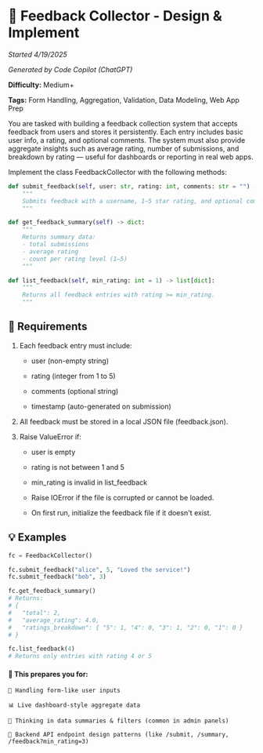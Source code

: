 # 🧩 Feedback Collector - Design & Implement

*Started 4/19/2025*

*Generated by Code Copilot (ChatGPT)*

**Difficulty:** Medium+

**Tags:** Form Handling, Aggregation, Validation, Data Modeling, Web App Prep

You are tasked with building a feedback collection system that accepts feedback from users and stores it persistently. Each entry includes basic user info, a rating, and optional comments. The system must also provide aggregate insights such as average rating, number of submissions, and breakdown by rating — useful for dashboards or reporting in real web apps.

Implement the class FeedbackCollector with the following methods:

```python
def submit_feedback(self, user: str, rating: int, comments: str = "") -> None:
    """
    Submits feedback with a username, 1–5 star rating, and optional comments.
    """

def get_feedback_summary(self) -> dict:
    """
    Returns summary data:
    - total submissions
    - average rating
    - count per rating level (1–5)
    """

def list_feedback(self, min_rating: int = 1) -> list[dict]:
    """
    Returns all feedback entries with rating >= min_rating.
    """
```
## 📝 Requirements

1. Each feedback entry must include:

    - user (non-empty string)

    - rating (integer from 1 to 5)

    - comments (optional string)

    - timestamp (auto-generated on submission)

2. All feedback must be stored in a local JSON file (feedback.json).

3. Raise ValueError if:

    - user is empty

    - rating is not between 1 and 5

    - min_rating is invalid in list_feedback

    - Raise IOError if the file is corrupted or cannot be loaded.

    - On first run, initialize the feedback file if it doesn't exist.

## 💡 Examples

```python
fc = FeedbackCollector()

fc.submit_feedback("alice", 5, "Loved the service!")
fc.submit_feedback("bob", 3)

fc.get_feedback_summary()
# Returns:
# {
#   "total": 2,
#   "average_rating": 4.0,
#   "ratings_breakdown": { "5": 1, "4": 0, "3": 1, "2": 0, "1": 0 }
# }

fc.list_feedback(4)
# Returns only entries with rating 4 or 5
``` 

#### 🎯 This prepares you for:

    🧾 Handling form-like user inputs

    📊 Live dashboard-style aggregate data

    🧠 Thinking in data summaries & filters (common in admin panels)

    🧰 Backend API endpoint design patterns (like /submit, /summary, /feedback?min_rating=3)


